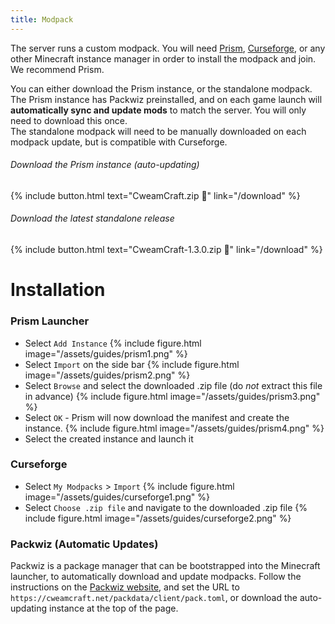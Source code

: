 ```yaml
---
title: Modpack
---
```


The server runs a custom modpack. You will need [Prism](https://prismlauncher.org/), [Curseforge](https://www.curseforge.com/download/app), or any other Minecraft instance manager in order to install the modpack and join. We recommend Prism.

You can either download the Prism instance, or the standalone modpack. The Prism instance has Packwiz preinstalled, and on each game launch will **automatically sync and update mods** to match the server. You will only need to download this once.\
The standalone modpack will need to be manually downloaded on each modpack update, but is compatible with Curseforge.

###### Download the Prism instance (auto-updating)
{% include button.html text="CweamCraft.zip 📁" link="/download" %}

###### Download the latest standalone release
{% include button.html text="CweamCraft-1.3.0.zip 📁" link="/download" %}

# Installation
### Prism Launcher
- Select `Add Instance`
{% include figure.html image="/assets/guides/prism1.png" %}
- Select `Import` on the side bar
{% include figure.html image="/assets/guides/prism2.png" %}
- Select `Browse` and select the downloaded .zip file (do *not* extract this file in advance)
{% include figure.html image="/assets/guides/prism3.png" %}
- Select `OK` - Prism will now download the manifest and create the instance.
{% include figure.html image="/assets/guides/prism4.png" %}
- Select the created instance and launch it

### Curseforge
- Select `My Modpacks` > `Import`
{% include figure.html image="/assets/guides/curseforge1.png" %}
- Select `Choose .zip file` and navigate to the downloaded .zip file
{% include figure.html image="/assets/guides/curseforge2.png" %}

### Packwiz (Automatic Updates)
Packwiz is a package manager that can be bootstrapped into the Minecraft launcher, to automatically download and update modpacks. Follow the instructions on the [Packwiz website](https://packwiz.infra.link/tutorials/installing/packwiz-installer/), and set the URL to `https://cweamcraft.net/packdata/client/pack.toml`, or download the auto-updating instance at the top of the page.